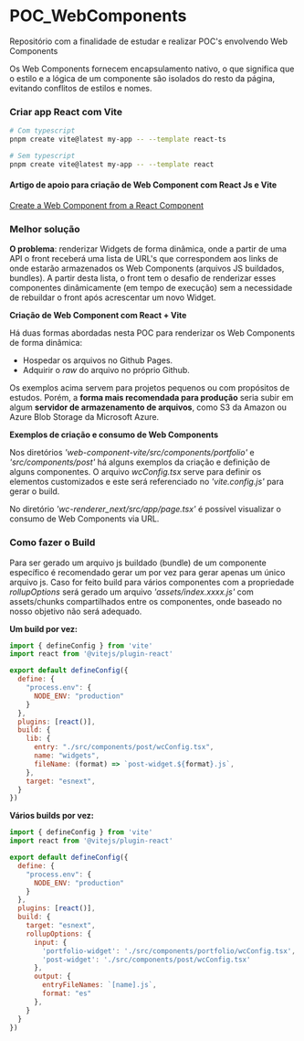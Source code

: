# POC_WebComponents
Repositório com a finalidade de estudar e realizar POC's envolvendo Web Components

Os Web Components fornecem encapsulamento nativo, o que significa que o estilo e a lógica de um componente são isolados do resto da página, evitando conflitos de estilos e nomes.

### Criar app React com Vite

```bash
# Com typescript
pnpm create vite@latest my-app -- --template react-ts

# Sem typescript
pnpm create vite@latest my-app -- --template react
```

#### Artigo de apoio para criação de Web Component com React Js e Vite

[Create a Web Component from a React Component](https://techblog.skeepers.io/create-a-web-component-from-a-react-component-bbe7c5f85ee6)

### Melhor solução

**O problema**: renderizar Widgets de forma dinâmica, onde a partir de uma API o front receberá uma lista de URL's que correspondem aos links de onde estarão armazenados os Web Components (arquivos JS buildados, bundles). A partir desta lista, o front tem o desafio de renderizar esses componentes dinâmicamente (em tempo de execução) sem a necessidade de rebuildar o front após acrescentar um novo Widget.

**Criação de Web Component com React + Vite**

Há duas formas abordadas nesta POC para renderizar os Web Components de forma dinâmica:
- Hospedar os arquivos no Github Pages.
- Adquirir o *raw* do arquivo no próprio Github.

Os exemplos acima servem para projetos pequenos ou com propósitos de estudos. Porém, a **forma mais recomendada para produção** seria subir em algum **servidor de armazenamento de arquivos**, como S3 da Amazon ou Azure Blob Storage da Microsoft Azure.

**Exemplos de criação e consumo de Web Components**

Nos diretórios *'web-component-vite/src/components/portfolio'* e *'src/components/post'* há alguns exemplos da criação e definição de alguns componentes. O arquivo *wcConfig.tsx* serve para definir os elementos customizados e este será referenciado no *'vite.config.js'* para gerar o build.

No diretório *'wc-renderer_next/src/app/page.tsx'* é possível visualizar o consumo de Web Components via URL.

### Como fazer o Build

Para ser gerado um arquivo js buildado (bundle) de um componente específico é recomendado gerar um por vez para gerar apenas um único arquivo js. Caso for feito build para vários componentes com a propriedade *rollupOptions* será gerado um arquivo *'assets/index.xxxx.js'* com assets/chunks compartilhados entre os componentes, onde baseado no nosso objetivo não será adequado.

**Um build por vez:**
```js
import { defineConfig } from 'vite'
import react from '@vitejs/plugin-react'

export default defineConfig({
  define: {
    "process.env": {
      NODE_ENV: "production"
    }
  },
  plugins: [react()],
  build: {
    lib: {
      entry: "./src/components/post/wcConfig.tsx",
      name: "widgets",
      fileName: (format) => `post-widget.${format}.js`,
    },
    target: "esnext",
  }
})
```

**Vários builds por vez:**
```js
import { defineConfig } from 'vite'
import react from '@vitejs/plugin-react'

export default defineConfig({
  define: {
    "process.env": {
      NODE_ENV: "production"
    }
  },
  plugins: [react()],
  build: {  
    target: "esnext",
    rollupOptions: {
      input: {
        'portfolio-widget': './src/components/portfolio/wcConfig.tsx',
        'post-widget': './src/components/post/wcConfig.tsx'
      },
      output: {
        entryFileNames: `[name].js`,
        format: "es"
      },
    }
  }
})
```

